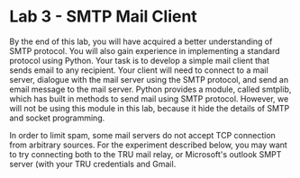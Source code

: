 Lab 3 - SMTP Mail Client
===

By the end of this lab, you will have acquired a better understanding of SMTP protocol. You will also gain experience in implementing a standard protocol using Python. Your task is to develop a simple mail client that sends email to any recipient. Your client will need to connect to a mail server, dialogue with the mail server using the SMTP protocol, and send an email message to the mail server. Python provides a module, called smtplib, which has built in methods to send mail using SMTP protocol. However, we will not be using this module in this lab, because it hide the details of SMTP and socket programming.

In order to limit spam, some mail servers do not accept TCP connection from arbitrary sources. For the experiment described below, you may want to try connecting both to the TRU mail relay, or Microsoft's outlook SMPT server (with your TRU credentials and Gmail.